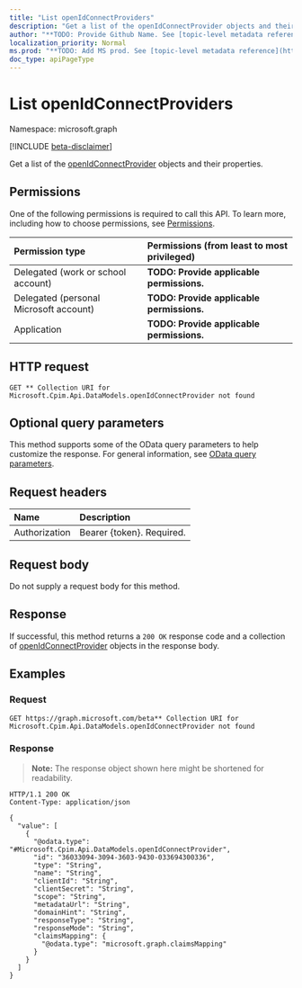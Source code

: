 ```yaml
---
title: "List openIdConnectProviders"
description: "Get a list of the openIdConnectProvider objects and their properties."
author: "**TODO: Provide Github Name. See [topic-level metadata reference](https://msgo.azurewebsites.net/add/document/guidelines/metadata.html#topic-level-metadata)**"
localization_priority: Normal
ms.prod: "**TODO: Add MS prod. See [topic-level metadata reference](https://msgo.azurewebsites.net/add/document/guidelines/metadata.html#topic-level-metadata)**"
doc_type: apiPageType
---
```


# List openIdConnectProviders
Namespace: microsoft.graph

[!INCLUDE [beta-disclaimer](../../includes/beta-disclaimer.md)]

Get a list of the [openIdConnectProvider](../resources/openidconnectprovider.md) objects and their properties.

## Permissions
One of the following permissions is required to call this API. To learn more, including how to choose permissions, see [Permissions](/graph/permissions-reference).

|Permission type|Permissions (from least to most privileged)|
|:---|:---|
|Delegated (work or school account)|**TODO: Provide applicable permissions.**|
|Delegated (personal Microsoft account)|**TODO: Provide applicable permissions.**|
|Application|**TODO: Provide applicable permissions.**|

## HTTP request

<!-- {
  "blockType": "ignored"
}
-->
``` http
GET ** Collection URI for Microsoft.Cpim.Api.DataModels.openIdConnectProvider not found
```

## Optional query parameters
This method supports some of the OData query parameters to help customize the response. For general information, see [OData query parameters](/graph/query-parameters).

## Request headers
|Name|Description|
|:---|:---|
|Authorization|Bearer {token}. Required.|

## Request body
Do not supply a request body for this method.

## Response

If successful, this method returns a `200 OK` response code and a collection of [openIdConnectProvider](../resources/openidconnectprovider.md) objects in the response body.

## Examples

### Request
<!-- {
  "blockType": "request",
  "name": "list_openidconnectprovider"
}
-->
``` http
GET https://graph.microsoft.com/beta** Collection URI for Microsoft.Cpim.Api.DataModels.openIdConnectProvider not found
```


### Response
>**Note:** The response object shown here might be shortened for readability.
<!-- {
  "blockType": "response",
  "truncated": true,
  "@odata.type": "Collection(Microsoft.Cpim.Api.DataModels.openIdConnectProvider)"
}
-->
``` http
HTTP/1.1 200 OK
Content-Type: application/json

{
  "value": [
    {
      "@odata.type": "#Microsoft.Cpim.Api.DataModels.openIdConnectProvider",
      "id": "36033094-3094-3603-9430-033694300336",
      "type": "String",
      "name": "String",
      "clientId": "String",
      "clientSecret": "String",
      "scope": "String",
      "metadataUrl": "String",
      "domainHint": "String",
      "responseType": "String",
      "responseMode": "String",
      "claimsMapping": {
        "@odata.type": "microsoft.graph.claimsMapping"
      }
    }
  ]
}
```

